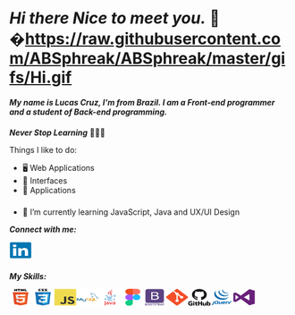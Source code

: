 # *Hi there Nice to meet you.* 👋�https://raw.githubusercontent.com/ABSphreak/ABSphreak/master/gifs/Hi.gif

*******My name is Lucas Cruz, I'm from Brazil. I am a Front-end programmer and a student of Back-end programming.*******
####

 ***Never Stop Learning*** 👨🏿‍💻

Things I like to do:

-   🖥  Web Applications
-   🎨  Interfaces
-   📱  Applications

###

- 🌱 I’m currently learning JavaScript, Java and UX/UI Design

***Connect with me:***

<a href="https://www.linkedin.com/in/lucas-c-0621811a7/"><img align="center" height="30" width="40" src="https://raw.githubusercontent.com/devicons/devicon/master/icons/linkedin/linkedin-original.svg"></img></a>
###
***My Skills:***

<img bgcolor="red" align="center" height="30" width="40" src="https://raw.githubusercontent.com/devicons/devicon/master/icons/html5/html5-original-wordmark.svg"></img><img align="center" height="30" width="40" src="https://raw.githubusercontent.com/devicons/devicon/master/icons/css3/css3-original-wordmark.svg"></img><img align="center" height="30" width="40" src="https://raw.githubusercontent.com/devicons/devicon/master/icons/javascript/javascript-original.svg"></img><img align="center" height="30" width="40" src="https://raw.githubusercontent.com/devicons/devicon/master/icons/mysql/mysql-original-wordmark.svg"></img><img align="center" height="30" width="40" src="https://raw.githubusercontent.com/devicons/devicon/master/icons/java/java-original-wordmark.svg"></img><img align="center" height="30" width="40" src="https://raw.githubusercontent.com/devicons/devicon/master/icons/figma/figma-original.svg"></img><img align="center" height="30" width="40" src="https://raw.githubusercontent.com/devicons/devicon/master/icons/bootstrap/bootstrap-plain-wordmark.svg"></img><img align="center" height="30" width="40" src="https://raw.githubusercontent.com/devicons/devicon/master/icons/git/git-original.svg"></img><img align="center" height="30" width="40" src="https://raw.githubusercontent.com/devicons/devicon/master/icons/github/github-original-wordmark.svg"></img><img align="center" height="30" width="40" src="https://raw.githubusercontent.com/devicons/devicon/master/icons/jquery/jquery-plain-wordmark.svg"></img><img align="center" height="30" width="40" src="https://raw.githubusercontent.com/devicons/devicon/master/icons/visualstudio/visualstudio-plain.svg"></img>

